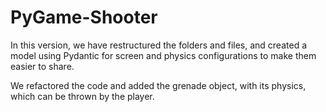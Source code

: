 # PyGame-Shooter

In this version, we have restructured the folders and files, and created a model using Pydantic for screen and physics configurations to make them easier to share.

We refactored the code and added the grenade object, with its physics, which can be thrown by the player.